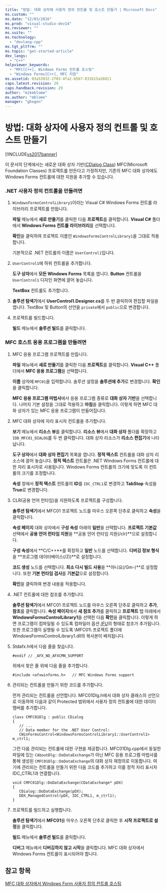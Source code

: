 ```yaml
---
title: "방법: 대화 상자에 사용자 정의 컨트롤 및 호스트 만들기 | Microsoft Docs"
ms.custom: ""
ms.date: "12/03/2016"
ms.prod: "visual-studio-dev14"
ms.reviewer: ""
ms.suite: ""
ms.technology: 
  - "devlang-cpp"
ms.tgt_pltfrm: ""
ms.topic: "get-started-article"
dev_langs: 
  - "C++"
helpviewer_keywords: 
  - "MFC[C++], Windows Forms 컨트롤 호스팅"
  - "Windows Forms[C++], MFC 지원"
ms.assetid: 03a53032-2f03-4fa2-b567-031615a26011
caps.latest.revision: 29
caps.handback.revision: 29
author: "mikeblome"
ms.author: "mblome"
manager: "ghogen"
---
```

# 방법: 대화 상자에 사용자 정의 컨트롤 및 호스트 만들기
[!INCLUDE[vs2017banner](../assembler/inline/includes/vs2017banner.md)]

이 문서의 단계에서는 새로운 대화 상자 기반\([CDialog Class](../mfc/reference/cdialog-class.md)\) MFC\(Microsoft Foundation Classes\) 프로젝트를 만든다고 가정하지만, 기존의 MFC 대화 상자에도 Windows Forms 컨트롤에 대한 지원을 추가할 수 있습니다.  
  
### .NET 사용자 정의 컨트롤을 만들려면  
  
1.  `WindowsFormsControlLibrary1`이라는 Visual C\# Windows Forms 컨트롤 라이브러리 프로젝트를 만듭니다.  
  
     **파일** 메뉴에서 **새로 만들기**를 클릭한 다음 **프로젝트**를 클릭합니다.  **Visual C\#** 폴더에서 **Windows Forms 컨트롤 라이브러리**를 선택합니다.  
  
     **확인**을 클릭하여 프로젝트 이름인 `WindowsFormsControlLibrary1`을 그대로 적용합니다.  
  
     기본적으로 .NET 컨트롤의 이름은 `UserControl1`입니다.  
  
2.  `UserControl1`에 하위 컨트롤을 추가합니다.  
  
     **도구 상자**에서 **모든 Windows Forms** 목록을 엽니다.  **Button** 컨트롤을 `UserControl1` 디자인 화면에 끌어 놓습니다.  
  
     **TextBox** 컨트롤도 추가합니다.  
  
3.  **솔루션 탐색기**에서 **UserControl1.Designer.cs**를 두 번 클릭하여 편집할 파일을 엽니다.  TextBox 및 Button의 선언을 `private`에서 `public`으로 변경합니다.  
  
4.  프로젝트를 빌드합니다.  
  
     **빌드** 메뉴에서 **솔루션 빌드**를 클릭합니다.  
  
### MFC 호스트 응용 프로그램을 만들려면  
  
1.  MFC 응용 프로그램 프로젝트를 만듭니다.  
  
     **파일** 메뉴에서 **새로 만들기**를 클릭한 다음 **프로젝트**를 클릭합니다.  **Visual C\+\+** 폴더에서 **MFC 응용 프로그램**을 선택합니다.  
  
     **이름** 상자에 `MFC01`을 입력합니다.  솔루션 설정을 **솔루션에 추가**로 변경합니다.  **확인**을 클릭합니다.  
  
     **MFC 응용 프로그램 마법사**에서 응용 프로그램 종류로 **대화 상자 기반**을 선택합니다.  나머지 기본 설정을 그대로 적용하고 **마침**을 클릭합니다.  이렇게 하면 MFC 대화 상자가 있는 MFC 응용 프로그램이 만들어집니다.  
  
2.  MFC 대화 상자에 자리 표시자 컨트롤을 추가합니다.  
  
     **보기** 메뉴에서 **리소스 뷰**를 클릭합니다.  **리소스 뷰**에서 **대화 상자** 폴더를 확장하고 `IDD_MFC01_DIALOG`를 두 번 클릭합니다.  대화 상자 리소스가 **리소스 편집기**에 나타납니다.  
  
     **도구 상자**에서 **대화 상자 편집기** 목록을 엽니다.  **정적 텍스트** 컨트롤을 대화 상자 리소스에 끌어 놓습니다.  **정적 텍스트** 컨트롤은 .NET Windows Forms 컨트롤에 대한 자리 표시자로 사용됩니다.  Windows Forms 컨트롤의 크기에 맞도록 이 컨트롤의 크기를 조정합니다.  
  
     **속성** 창에서 **정적 텍스트** 컨트롤의 **ID**를 `IDC_CTRL1`로 변경하고 **TabStop** 속성을 **True**로 변경합니다.  
  
3.  CLR\(공용 언어 런타임\)을 지원하도록 프로젝트를 구성합니다.  
  
     **솔루션 탐색기**에서 MFC01 프로젝트 노드를 마우스 오른쪽 단추로 클릭하고 **속성**을 클릭합니다.  
  
     **속성 페이지** 대화 상자에서 **구성 속성** 아래의 **일반**을 선택합니다.  **프로젝트 기본값** 선택에서 **공용 언어 런타임 지원**을 **공용 언어 런타임 지원\(\/clr\)**으로 설정합니다.  
  
     **구성 속성**에서 **C\/C\+\+**를 확장하고 **일반** 노드를 선택합니다.  **디버깅 정보 형식**을 **프로그램 데이터베이스\(\/Zi\)**로 설정합니다.  
  
     **코드 생성** 노드를 선택합니다.  **최소 다시 빌드 사용**을 **아니요\(\/Gm\-\)**로 설정합니다.  또한 **기본 런타임 검사**를 **기본값**으로 설정합니다.  
  
     **확인**을 클릭하여 변경 내용을 적용합니다.  
  
4.  .NET 컨트롤에 대한 참조를 추가합니다.  
  
     **솔루션 탐색기**에서 MFC01 프로젝트 노드를 마우스 오른쪽 단추로 클릭하고 **추가**, **참조**를 클릭합니다.  **속성 페이지**에서 **새 참조 추가**를 클릭하고 **프로젝트** 탭 아래에서 **WindowsFormsControlLibrary1**을 선택한 다음 **확인**을 클릭합니다.  이렇게 하면 프로그램이 컴파일될 수 있도록 컴파일러 옵션 [\/FU](../build/reference/fu-name-forced-hash-using-file.md)의 형태로 참조가 추가됩니다.  또한 프로그램이 실행될 수 있도록 \\MFC01\\ 프로젝트 폴더에 WindowsFormsControlLibrary1.dll의 복사본이 배치됩니다.  
  
5.  Stdafx.h에서 다음 줄을 찾습니다.  
  
    ```  
    #endif // _AFX_NO_AFXCMN_SUPPORT   
    ```  
  
     위에서 찾은 줄 위에 다음 줄을 추가합니다.  
  
    ```  
    #include <afxwinforms.h>   // MFC Windows Forms support  
    ```  
  
6.  관리되는 컨트롤을 만들기 위한 코드를 추가합니다.  
  
     먼저 관리되는 컨트롤을 선언합니다.  MFC01Dlg.h에서 대화 상자 클래스의 선언으로 이동하여 다음과 같이 Protected 범위에서 사용자 정의 컨트롤에 대한 데이터 멤버를 추가합니다.  
  
    ```  
    class CMFC01Dlg : public CDialog  
    {  
       // ...  
       // Data member for the .NET User Control:  
       CWinFormsControl<WindowsFormsControlLibrary1::UserControl1> m_ctrl1;  
    ```  
  
     그런 다음 관리되는 컨트롤에 대한 구현을 제공합니다.  MFC01Dlg.cpp에서 동일한 파일에 있는 `CAboutDlg::DoDataExchange`가 아닌 MFC 응용 프로그램 마법사를 통해 생성된 `CMFC01Dlg::DoDataExchange`의 대화 상자 재정의로 이동합니다. 여기에 관리되는 컨트롤을 만들기 위한 다음 코드를 추가하고 이를 정적 자리 표시자 IDC\_CTRL1과 연결합니다.  
  
    ```  
    void CMFC01Dlg::DoDataExchange(CDataExchange* pDX)  
    {  
       CDialog::DoDataExchange(pDX);  
       DDX_ManagedControl(pDX, IDC_CTRL1, m_ctrl1);  
    }  
    ```  
  
7.  프로젝트를 빌드하고 실행합니다.  
  
     **솔루션 탐색기**에서 **MFC01**을 마우스 오른쪽 단추로 클릭한 후 **시작 프로젝트로 설정**을 클릭합니다.  
  
     **빌드** 메뉴에서 **솔루션 빌드**를 클릭합니다.  
  
     **디버그** 메뉴에서 **디버깅하지 않고 시작**을 클릭합니다.  MFC 대화 상자에서 Windows Forms 컨트롤이 표시되어야 합니다.  
  
## 참고 항목  
 [MFC 대화 상자에서 Windows Form 사용자 정의 컨트롤 호스팅](../dotnet/hosting-a-windows-form-user-control-in-an-mfc-dialog-box.md)